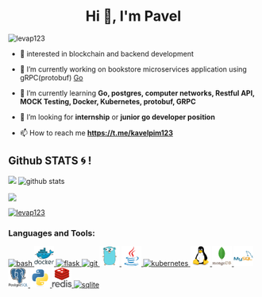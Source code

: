 <h1 align="center">Hi 👋, I'm Pavel</h1>
<p align="left"> <img src="https://komarev.com/ghpvc/?username=levap123&label=Profile%20views&color=0e75b6&style=flat" alt="levap123" /> </p>

- :dizzy: interested in blockchain and backend development 
- 🔭 I’m currently working on bookstore microservices application using gRPC(protobuf) [Go](https://github.com/Levap123/bookstore)

- 🌱 I’m currently learning **Go, postgres, computer networks, Restful API, MOCK Testing, Docker, Kubernetes, protobuf, GRPC**

- 🤝 I’m looking for **internship** or **junior go developer position**

- 📫 How to reach me **https://t.me/kavelpim123**


<p align="left">
</p>

## Github STATS :cyclone: !

<img src="https://github-readme-streak-stats.herokuapp.com/?user=Levap123&theme=algolia&background=0d1117&date_format=M%20j%5B%2C%20Y%5D" />  ![github stats](https://github-readme-stats.vercel.app/api?username=Levap123&show_icons=true&theme=algolia)

<img align="center" src = "https://github-readme-stats.vercel.app/api/top-langs/?username=Levap123&layout=compact&theme=algolia"/>

<p align="left"> <a href="https://github.com/ryo-ma/github-profile-trophy"><img src="https://github-profile-trophy.vercel.app/?username=levap123" alt="levap123" /></a> </p>


<h3 align="left">Languages and Tools:</h3>
<p align="left"> <a href="https://www.gnu.org/software/bash/" target="_blank" rel="noreferrer"> <img src="https://www.vectorlogo.zone/logos/gnu_bash/gnu_bash-icon.svg" alt="bash" width="40" height="40"/> </a> <a href="https://www.docker.com/" target="_blank" rel="noreferrer"> <img src="https://raw.githubusercontent.com/devicons/devicon/master/icons/docker/docker-original-wordmark.svg" alt="docker" width="40" height="40"/> </a> <a href="https://flask.palletsprojects.com/" target="_blank" rel="noreferrer"> <img src="https://www.vectorlogo.zone/logos/pocoo_flask/pocoo_flask-icon.svg" alt="flask" width="40" height="40"/> </a> <a href="https://git-scm.com/" target="_blank" rel="noreferrer"> <img src="https://www.vectorlogo.zone/logos/git-scm/git-scm-icon.svg" alt="git" width="40" height="40"/> </a> <a href="https://golang.org" target="_blank" rel="noreferrer"> <img src="https://raw.githubusercontent.com/devicons/devicon/master/icons/go/go-original.svg" alt="go" width="40" height="40"/> </a> <a href="https://www.java.com" target="_blank" rel="noreferrer"> <img src="https://raw.githubusercontent.com/devicons/devicon/master/icons/java/java-original.svg" alt="java" width="40" height="40"/> </a> <a href="https://kubernetes.io" target="_blank" rel="noreferrer"> <img src="https://www.vectorlogo.zone/logos/kubernetes/kubernetes-icon.svg" alt="kubernetes" width="40" height="40"/> </a> <a href="https://www.linux.org/" target="_blank" rel="noreferrer"> <img src="https://raw.githubusercontent.com/devicons/devicon/master/icons/linux/linux-original.svg" alt="linux" width="40" height="40"/> </a> <a href="https://www.mongodb.com/" target="_blank" rel="noreferrer"> <img src="https://raw.githubusercontent.com/devicons/devicon/master/icons/mongodb/mongodb-original-wordmark.svg" alt="mongodb" width="40" height="40"/> </a> <a href="https://www.mysql.com/" target="_blank" rel="noreferrer"> <img src="https://raw.githubusercontent.com/devicons/devicon/master/icons/mysql/mysql-original-wordmark.svg" alt="mysql" width="40" height="40"/> </a> <a href="https://www.postgresql.org" target="_blank" rel="noreferrer"> <img src="https://raw.githubusercontent.com/devicons/devicon/master/icons/postgresql/postgresql-original-wordmark.svg" alt="postgresql" width="40" height="40"/> </a> <a href="https://www.python.org" target="_blank" rel="noreferrer"> <img src="https://raw.githubusercontent.com/devicons/devicon/master/icons/python/python-original.svg" alt="python" width="40" height="40"/> </a> <a href="https://redis.io" target="_blank" rel="noreferrer"> <img src="https://raw.githubusercontent.com/devicons/devicon/master/icons/redis/redis-original-wordmark.svg" alt="redis" width="40" height="40"/> </a> <a href="https://www.sqlite.org/" target="_blank" rel="noreferrer"> <img src="https://www.vectorlogo.zone/logos/sqlite/sqlite-icon.svg" alt="sqlite" width="40" height="40"/> </a> </p>
